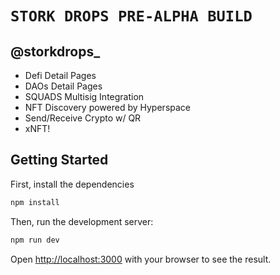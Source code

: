 # `STORK DROPS PRE-ALPHA BUILD`

## @storkdrops_

<!-- @TODO -->
* Defi Detail Pages
* DAOs Detail Pages
* SQUADS Multisig Integration
* NFT Discovery powered by Hyperspace
* Send/Receive Crypto w/ QR
* xNFT!

## Getting Started

First, install the dependencies

```bash
npm install
```

Then, run the development server:

```bash
npm run dev
```

Open [http://localhost:3000](http://localhost:3000) with your browser to see the result.
